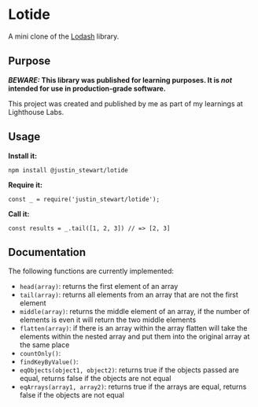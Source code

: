 # Lotide

A mini clone of the [Lodash](https://lodash.com) library.

## Purpose

**_BEWARE:_ This library was published for learning purposes. It is _not_ intended for use in production-grade software.**

This project was created and published by me as part of my learnings at Lighthouse Labs. 

## Usage

**Install it:**

`npm install @justin_stewart/lotide`

**Require it:**

`const _ = require('justin_stewart/lotide');`

**Call it:**

`const results = _.tail([1, 2, 3]) // => [2, 3]`

## Documentation

The following functions are currently implemented:

* `head(array)`: returns the first element of an array
* `tail(array)`: returns all elements from an array that are not the first element
* `middle(array)`: returns the middle element of an array, if the number of elements is even it will return the two middle elements
* `flatten(array)`: if there is an array within the array flatten will take the elements within the nested array and put them into the                           original array at the same place
* `countOnly()`:
* `findKeyByValue()`:
* `eqObjects(object1, object2)`: returns true if the objects passed are equal, returns false if the objects are not equal
* `eqArrays(array1, array2)`: returns true if the arrays are equal, returns false if the objects are not equal